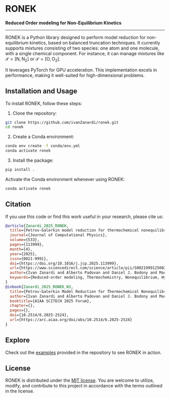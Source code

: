 # RONEK

**Reduced Order modeling for Non-Equilibrium Kinetics**

---

RONEK is a Python library designed to perform model reduction for non-equilibrium kinetics, based on balanced truncation techniques. It currently supports mixtures consisting of two species: one atom and one molecule, with a single chemical component. For instance, it can manage mixtures like $\mathcal{S}=\left[\text{N},\text{N}_2\right]$ or $\mathcal{S}=\left[\text{O},\text{O}_2\right]$.

It leverages PyTorch for GPU acceleration. This implementation excels in performance, making it well-suited for high-dimensional problems.

## Installation and Usage

To install RONEK, follow these steps:

1. Clone the repository:

```bash
git clone https://github.com/ivanZanardi/ronek.git
cd ronek
```

2. Create a Conda environment:

```bash
conda env create -f conda/env.yml
conda activate ronek
```

3. Install the package:

```bash
pip install .
```

Activate the Conda environment whenever using RONEK:

```bash
conda activate ronek
```

## Citation

If you use this code or find this work useful in your research, please cite us:

```bibtex
@article{Zanardi_2025_RONEK,
  title={Petrov-Galerkin model reduction for thermochemical nonequilibrium gas mixtures},
  journal={Journal of Computational Physics},
  volume={533},
  pages={113999},
  month={4},
  year={2025},
  issn={0021-9991},
  doi={https://doi.org/10.1016/j.jcp.2025.113999},
  url={https://www.sciencedirect.com/science/article/pii/S0021999125002827},
  author={Ivan Zanardi and Alberto Padovan and Daniel J. Bodony and Marco Panesi},
  keywords={Reduced-order modeling, Thermochemistry, Nonequilibrium, Hypersonics}
}
@inbook{Zanardi_2025_RONEK_N3,
  title={Petrov-Galerkin Model Reduction for Thermochemical Nonequilibrium Gas Mixtures: Application to the N$_2$+N System},
  author={Ivan Zanardi and Alberto Padovan and Daniel J. Bodony and Marco Panesi},
  booktitle={AIAA SCITECH 2025 Forum},
  chapter={},
  pages={},
  doi={10.2514/6.2025-2524},
  url={https://arc.aiaa.org/doi/abs/10.2514/6.2025-2524}
}
```

## Explore

Check out the [examples](https://github.com/ivanZanardi/ronek/tree/main/examples) provided in the repository to see RONEK in action.

## License

RONEK is distributed under the [MIT license](https://github.com/ivanZanardi/ronek/blob/main/LICENSE). You are welcome to utilize, modify, and contribute to this project in accordance with the terms outlined in the license.
